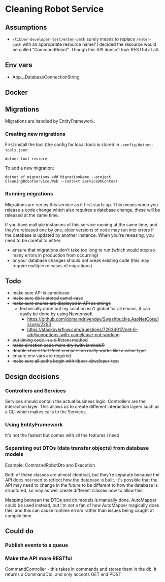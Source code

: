 # Cleaning Robot Service

## Assumptions

- `/tibber-developer-test/enter-path` surely means to replace `/enter-path` with an appropriate resource name? I decided the resource would be called "CommandRobot". Though this API doesn't look RESTful at all.

## Env vars

- App__DatabaseConnectionString

## Docker

## Migrations

Migrations are handled by EntityFramework.

### Creating new migrations

First install the tool (the config for local tools is stored in `.config/dotnet-tools.json`:

```
dotnet tool restore
```

To add a new migration:

```
dotnet ef migrations add MigrationName --project CleaningRobotService.Web --context ServiceDbContext
```

### Running migrations

Migrations are run by this service as it first starts up. This means when you release a code change which also requires a database change, these will be released at the same time.

If you have multiple instances of this service running at the same time, and they're released one by one, older versions of code may run into errors if the database is updated by another instance. When you're releasing, you need to be careful to either:

- ensure that migrations don't take too long to run (which would stop so many errors in production from occurring)
- or your database changes should not break existing code (this may require multiple releases of migrations)

## Todo

- make sure API is camelcase
- ~~make sure db is stored camel case~~
- ~~make sure enums are displayed in API as strings~~
  - technically done but my solution isn't global for all enums, it can easily be done by using Newtonsoft
    - https://github.com/domaindrivendev/Swashbuckle.AspNetCore/issues/2293
    - https://stackoverflow.com/questions/72034017/net-6-addjsonoptions-with-camelcase-not-working
- ~~put timing code in a different method~~
- ~~make direction code more dry (with lambda?)~~
- ~~double check that Point comparison really works like a value type~~
- ensure env vars are required
- ~~make sure all paths begin with tibber-developer-test~~

## Design decisions

### Controllers and Services

Services should contain the actual business logic. Controllers are the interaction layer. This allows us to create different interaction layers such as a CLI which makes calls to the Services.

### Using EntityFramework

It's not the fastest but comes with all the features I need.

### Separating out DTOs (data transfer objects) from database models

Example: CommandRobotDto and Execution

Both of these classes are almost identical, but they're separate because the API does not need to reflect how the database is built. It's possible that the API may need to change in the future to be different to how the database is structured, so may as well create different classes now to allow this.

Mapping between the DTOs and db models is manually done. AutoMapper could be used instead, but I'm not a fan of how AutoMapper magically does this, and this can cause runtime errors rather than issues being caught at compile time.

## Could do

### Publish events to a queue

### Make the API more RESTful

CommandController - this takes in commands and stores them in the db, it returns a CommandDto, and only accepts GET and POST
